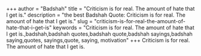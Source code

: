 +++
author = "Badshah"
title = "Criticism is for real. The amount of hate that I get is."
description = "the best Badshah Quote: Criticism is for real. The amount of hate that I get is."
slug = "criticism-is-for-real-the-amount-of-hate-that-i-get-is"
keywords = "Criticism is for real. The amount of hate that I get is.,badshah,badshah quotes,badshah quote,badshah sayings,badshah saying,quotes, sayings,quote, saying, motivation"
+++
Criticism is for real. The amount of hate that I get is.
